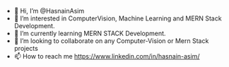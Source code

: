 - 👋 Hi, I’m @HasnainAsim
- 👀 I’m interested in ComputerVision, Machine Learning and  MERN Stack Development.
- 🌱 I’m currently learning MERN STACK Development.
- 💞️ I’m looking to collaborate on any Computer-Vision or Mern Stack projects
- 📫 How to reach me https://www.linkedin.com/in/hasnain-asim/

<!---
HasnainAsim/HasnainAsim is a ✨ special ✨ repository because its `README.md` (this file) appears on your GitHub profile.
You can click the Preview link to take a look at your changes.
--->
